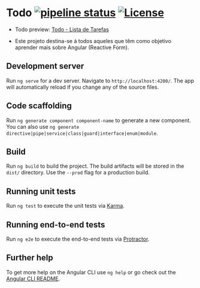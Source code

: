 # Todo [![pipeline status](https://gitlab.com/thoggs/todo/badges/master/pipeline.svg)](https://gitlab.com/thoggs/todo/-/commits/master) <a href="https://opensource.org/licenses/MIT"><img src="https://poser.pugx.org/laravel/framework/license.svg" alt="License"></a>

- Todo preview: [Todo - Lista de Tarefas](https://thoggs.gitlab.io/todo)

- Este projeto destina-se á todos aqueles que têm como objetivo aprender mais sobre Angular (Reactive Form).

## Development server

Run `ng serve` for a dev server. Navigate to `http://localhost:4200/`. The app will automatically reload if you change any of the source files.

## Code scaffolding

Run `ng generate component component-name` to generate a new component. You can also use `ng generate directive|pipe|service|class|guard|interface|enum|module`.

## Build

Run `ng build` to build the project. The build artifacts will be stored in the `dist/` directory. Use the `--prod` flag for a production build.

## Running unit tests

Run `ng test` to execute the unit tests via [Karma](https://karma-runner.github.io).

## Running end-to-end tests

Run `ng e2e` to execute the end-to-end tests via [Protractor](http://www.protractortest.org/).

## Further help

To get more help on the Angular CLI use `ng help` or go check out the [Angular CLI README](https://github.com/angular/angular-cli/blob/master/README.md).
